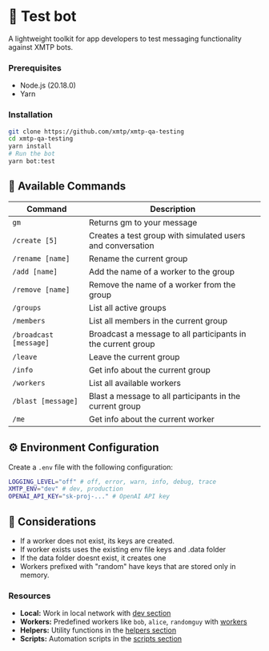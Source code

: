 # 🤖 Test bot

A lightweight toolkit for app developers to test messaging functionality against XMTP bots.

### Prerequisites

- Node.js (20.18.0)
- Yarn

### Installation

```bash
git clone https://github.com/xmtp/xmtp-qa-testing
cd xmtp-qa-testing
yarn install
# Run the bot
yarn bot:test
```

## 💬 Available Commands

| Command                | Description                                                  |
| ---------------------- | ------------------------------------------------------------ |
| `gm`                   | Returns gm to your message                                   |
| `/create [5]`          | Creates a test group with simulated users and conversation   |
| `/rename [name]`       | Rename the current group                                     |
| `/add [name]`          | Add the name of a worker to the group                        |
| `/remove [name]`       | Remove the name of a worker from the group                   |
| `/groups`              | List all active groups                                       |
| `/members`             | List all members in the current group                        |
| `/broadcast [message]` | Broadcast a message to all participants in the current group |
| `/leave`               | Leave the current group                                      |
| `/info`                | Get info about the current group                             |
| `/workers`             | List all available workers                                   |
| `/blast [message]`     | Blast a message to all participants in the current group     |
| `/me`                  | Get info about the current worker                            |

## ⚙️ Environment Configuration

Create a `.env` file with the following configuration:

```bash
LOGGING_LEVEL="off" # off, error, warn, info, debug, trace
XMTP_ENV="dev" # dev, production
OPENAI_API_KEY="sk-proj-..." # OpenAI API key
```

## 🧪 Considerations

- If a worker does not exist, its keys are created.
- If worker exists uses the existing env file keys and .data folder
- If the data folder doesnt exist, it creates one
- Workers prefixed with "random" have keys that are stored only in memory.

### Resources

- **Local:** Work in local network with [dev section](/dev/)
- **Workers:** Predefined workers like `bob`, `alice`, `randomguy` with [workers](/workers/)
- **Helpers:** Utility functions in the [helpers section](/helpers/)
- **Scripts:** Automation scripts in the [scripts section](/scripts/)
